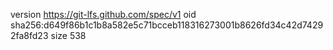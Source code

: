 version https://git-lfs.github.com/spec/v1
oid sha256:d649f86b1c1b8a582e5c71bcceb118316273001b8626fd34c42d74292fa8fd23
size 538
